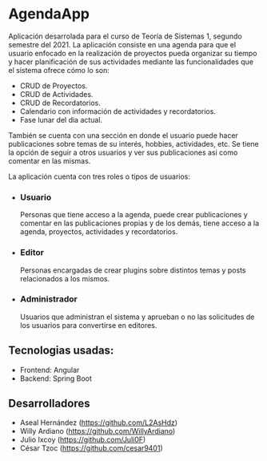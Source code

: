 # AgendaApp

Aplicación desarrolada para el curso de Teoría de Sistemas 1, segundo semestre del 2021.
La aplicación consiste en una agenda para que el usuario enfocado en la realización de proyectos pueda organizar su tiempo y hacer planificación de sus actividades mediante las funcionalidades que el sistema ofrece cómo lo son:

- CRUD de Proyectos.
- CRUD de Actividades.
- CRUD de Recordatorios.
- Calendario con información de actividades y recordatorios.
- Fase lunar del dia actual.

También se cuenta con una sección en donde el usuario puede hacer publicaciones sobre temas de su interés, hobbies, actividades, etc. Se tiene la opción de seguir a otros usuarios y ver sus publicaciones asi como comentar en las mismas.

La aplicación cuenta con tres roles o tipos de usuarios:

- ### Usuario
    Personas que tiene acceso a la agenda, puede crear publicaciones y comentar en las publicaciones propias y de los demás, tiene acceso a la agenda, proyectos, actividades y recordatorios.

- ### Editor
    Personas encargadas de crear plugins sobre distintos temas y posts relacionados a los mismos.

- ### Administrador
    Usuarios que administran el sistema y aprueban o no las solicitudes de los usuarios para convertirse en editores.

## Tecnologias usadas:
- Frontend: Angular
- Backend: Spring Boot

## Desarrolladores
- Aseal Hernández (https://github.com/L2AsHdz)
- Willy Ardiano (https://github.com/WillyArdiano)
- Julio Ixcoy (https://github.com/Juli0F)
- César Tzoc (https://github.com/cesar9401)
